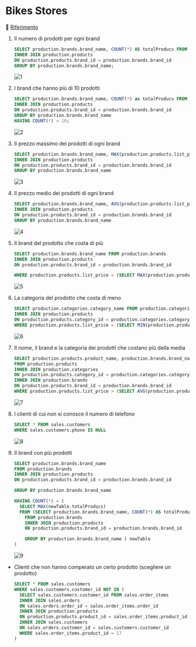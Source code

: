 # Bikes Stores
:link: [Riferimento](https://www.sqlservertutorial.net/sql-server-sample-database/)

1. Il numero di prodotti per ogni brand
    ```sql
    SELECT production.brands.brand_name, COUNT(*) AS totalProducs FROM production.brands
    INNER JOIN production.products
    ON production.products.brand_id = production.brands.brand_id
    GROUP BY production.brands.brand_name;
    ```
    ![1](./../data/images/Esercizio2/Es2-1.PNG)

2. I brand che hanno più di 10 prodotti
    ```sql
    SELECT production.brands.brand_name, COUNT(*) as totalProducs FROM production.brands
    INNER JOIN production.products
    ON production.products.brand_id = production.brands.brand_id
    GROUP BY production.brands.brand_name
    HAVING COUNT(*) > 10;
    ```
    ![2](./../data/images/Esercizio2/Es2-2.PNG)

3. Il prezzo massimo dei prodotti di ogni brand
    ```sql
    SELECT production.brands.brand_name, MAX(production.products.list_price) FROM production.brands
    INNER JOIN production.products
    ON production.products.brand_id = production.brands.brand_id
    GROUP BY production.brands.brand_name
    ```
    ![3](./../data/images/Esercizio2/Es2-3.PNG)

4. Il prezzo medio dei prodotti di ogni brand
    ```sql
    SELECT production.brands.brand_name, AVG(production.products.list_price) FROM production.brands
    INNER JOIN production.products
    ON production.products.brand_id = production.brands.brand_id
    GROUP BY production.brands.brand_name
    ```
    ![4](./../data/images/Esercizio2/Es2-4.PNG)

5. Il brand del prodotto che costa di più
    ```sql
    SELECT production.brands.brand_name FROM production.brands
    INNER JOIN production.products
    ON production.products.brand_id = production.brands.brand_id

    WHERE production.products.list_price = (SELECT MAX(production.products.list_price) FROM production.products)
    ```
    ![5](./../data/images/Esercizio2/Es2-5.PNG)

6. La categoria del prodotto che costa di meno
    ```sql
    SELECT production.categories.category_name FROM production.categories
    INNER JOIN production.products
    ON production.products.category_id = production.categories.category_id
    WHERE production.products.list_price = (SELECT MIN(production.products.list_price) FROM production.products)
    ```
    ![6](./../data/images/Esercizio2/Es2-6.PNG)

7. Il nome, il brand e la categoria dei prodotti che costano più della media
    ```sql
    SELECT production.products.product_name, production.brands.brand_name, production.categories.category_name
    FROM production.products
    INNER JOIN production.categories
    ON production.products.category_id = production.categories.category_id
    INNER JOIN production.brands
    ON production.products.brand_id = production.brands.brand_id
    WHERE production.products.list_price > (SELECT AVG(production.products.list_price) FROM production.products)
    ```
    ![7](./../data/images/Esercizio2/Es2-7.PNG)

8. I clienti di cui non si conosce il numero di telefono
    ```sql
    SELECT * FROM sales.customers
    WHERE sales.customers.phone IS NULL
    ```
    ![8](./../data/images/Esercizio2/Es2-8.PNG)

9. Il brand con più prodotti
    ```sql
    SELECT production.brands.brand_name
    FROM production.brands
    INNER JOIN production.products
    ON production.products.brand_id = production.brands.brand_id

    GROUP BY production.brands.brand_name

    HAVING COUNT(*) = (
      SELECT MAX(newTable.totalProducs)
      FROM (SELECT production.brands.brand_name, COUNT(*) AS totalProducs
        FROM production.brands
        INNER JOIN production.products
        ON production.products.brand_id = production.brands.brand_id

        GROUP BY production.brands.brand_name ) newTable
    )
    ```
    ![9](./../data/images/Esercizio2/Es2-9.PNG)

* Clienti che non hanno comperato un certo prodotto (scegliere un prodotto)
    ```sql
    SELECT * FROM sales.customers
    WHERE sales.customers.customer_id NOT IN (
      SELECT sales.customers.customer_id FROM sales.order_items
      INNER JOIN sales.orders
      ON sales.orders.order_id = sales.order_items.order_id
      INNER JOIN production.products
      ON production.products.product_id = sales.order_items.product_id
      INNER JOIN sales.customers
      ON sales.orders.customer_id = sales.customers.customer_id
      WHERE sales.order_items.product_id = 17
    )
    ```